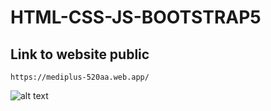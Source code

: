 # HTML-CSS-JS-BOOTSTRAP5

## Link to website public
```
https://mediplus-520aa.web.app/
```
![alt text](https://img2.pic.in.th/pic/screencapture-mediplus-520aa-web-app-2024-06-18-11_11_47.png)
